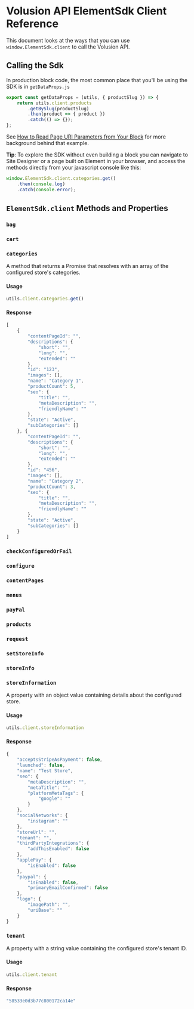 # Volusion API ElementSdk Client Reference

This document looks at the ways that you can use `window.ElementSdk.client` to call the Volusion API.

## Calling the Sdk

In production block code, the most common place that you'll be using the SDK is in `getDataProps.js`

```js
export const getDataProps = (utils, { productSlug }) => {
    return utils.client.products
        .getBySlug(productSlug)
        .then(product => { product })
        .catch(() => {});
};
```

See [How to Read Page URI Parameters from Your Block](how-to/read-page-uri-parameters-in-blocks/README.md) for more background behind that example.

**Tip**: To explore the SDK without even building a block you can navigate to Site Designer or a page built on Element in your browser, and access the methods directly from your javascript console like this:

```js
window.ElementSdk.client.categories.get()
    .then(console.log)
    .catch(console.error);
```

## `ElementSdk.client` Methods and Properties

### `bag`

### `cart`

### `categories`

A method that returns a Promise that resolves with an array of the configured store's categories.

#### Usage

```js
utils.client.categories.get()
```

#### Response

```js
[
    {
        "contentPageId": "",
        "descriptions": {
            "short": "",
            "long": "",
            "extended": ""
        },
        "id": "123",
        "images": [],
        "name": "Category 1",
        "productCount": 5,
        "seo": {
            "title": "",
            "metaDescription": "",
            "friendlyName": ""
        },
        "state": "Active",
        "subCategories": []
    }, {
        "contentPageId": "",
        "descriptions": {
            "short": "",
            "long": "",
            "extended": ""
        },
        "id": "456",
        "images": [],
        "name": "Category 2",
        "productCount": 3,
        "seo": {
            "title": "",
            "metaDescription": "",
            "friendlyName": ""
        },
        "state": "Active",
        "subCategories": []
    }
]
```

### `checkConfiguredOrFail`

### `configure`

### `contentPages`

### `menus`

### `payPal`

### `products`

### `request`

### `setStoreInfo`

### `storeInfo`

### `storeInformation`

A property with an object value containing details about the configured store.

#### Usage

```js
utils.client.storeInformation
```

#### Response

```js
{
    "acceptsStripeAsPayment": false,
    "launched": false,
    "name": "Test Store",
    "seo": {
        "metaDescription": "",
        "metaTitle": "",
        "platformMetaTags": {
            "google": ""
        }
    },
    "socialNetworks": {
        "instagram": ""
    },
    "storeUrl": "",
    "tenant": "",
    "thirdPartyIntegrations": {
        "addThisEnabled": false
    },
    "applePay": {
        "isEnabled": false
    },
    "paypal": {
        "isEnabled": false,
        "primaryEmailConfirmed": false
    },
    "logo": {
        "imagePath": "",
        "uriBase": ""
    }
}
```

### `tenant`

A property with a string value containing the configured store's tenant ID.

#### Usage

```js
utils.client.tenant
```

#### Response

```js
"58533e0d3b77c800172ca14e"
```

